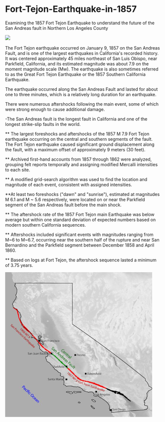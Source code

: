 # Fort-Tejon-Earthquake-in-1857
Examining the 1857 Fort Tejon Earthquake to understand the future of the San Andreas fault in Northern Los Angeles County

![](img/fort_tejon_modern.png)


The Fort Tejon earthquake occurred on January 9, 1857 on the San Andreas Fault, and is one of the largest earthquakes in California's recorded history. It was centered approximately 45 miles northeast of San Luis Obispo, near Parkfield, California, and its estimated magnitude was about 7.9 on the moment magnitude scale (Mw). The earthquake is also sometimes referred to as the Great Fort Tejon Earthquake or the 1857 Southern California Earthquake.

The earthquake occurred along the San Andreas Fault and lasted for about one to three minutes, which is a relatively long duration for an earthquake.

There were numerous aftershocks following the main event, some of which were strong enough to cause additional damage.

-The San Andreas fault is the longest fault in California and one of the longest strike-slip faults in the world.

** The largest foreshocks and aftershocks of the 1857 M 7.9 Fort Tejon earthquake occurring on the central and southern segments of the fault. The Fort Tejon earthquake caused significant ground displacement along the fault, with a maximum offset of approximately 9 meters (30 feet).

** Archived first-hand accounts from 1857 through 1862 were analyzed, grouping felt reports temporally and assigning modified Mercalli intensities to each site.

** A modified grid-search algorithm was used to find the location and magnitude of each event, consistent with assigned intensities.

**At least two foreshocks ("dawn" and "sunrise"), estimated at magnitudes M 6.1 and M ~ 5.6 respectively, were located on or near the Parkfield segment of the San Andreas fault before the main shock.

** The aftershock rate of the 1857 Fort Tejon main Earthquake was below average but within one standard deviation of expected numbers based on modern southern California sequences.

** Aftershocks included significant events with magnitudes ranging from M~6 to M~6.7, occurring near the southern half of the rupture and near San Bernardino and the Parkfield segment between December 1858 and April 1860.

** Based on logs at Fort Tejon, the aftershock sequence lasted a minimum of 3.75 years.

![](img/CA_1857_1906.png)






